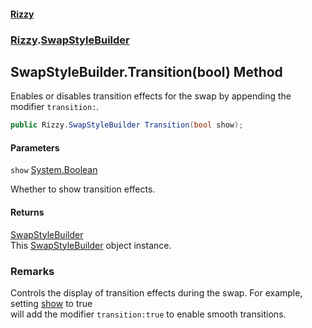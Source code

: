 #### [Rizzy](index 'index')
### [Rizzy](Rizzy 'Rizzy').[SwapStyleBuilder](Rizzy.SwapStyleBuilder 'Rizzy.SwapStyleBuilder')

## SwapStyleBuilder.Transition(bool) Method

Enables or disables transition effects for the swap by appending the modifier `transition:`.

```csharp
public Rizzy.SwapStyleBuilder Transition(bool show);
```
#### Parameters

<a name='Rizzy.SwapStyleBuilder.Transition(bool).show'></a>

`show` [System.Boolean](https://docs.microsoft.com/en-us/dotnet/api/System.Boolean 'System.Boolean')

Whether to show transition effects.

#### Returns
[SwapStyleBuilder](Rizzy.SwapStyleBuilder 'Rizzy.SwapStyleBuilder')  
This [SwapStyleBuilder](Rizzy.SwapStyleBuilder 'Rizzy.SwapStyleBuilder') object instance.

### Remarks
Controls the display of transition effects during the swap. For example, setting [show](Rizzy.SwapStyleBuilder.Transition(bool)#Rizzy.SwapStyleBuilder.Transition(bool).show 'Rizzy.SwapStyleBuilder.Transition(bool).show') to true  
will add the modifier `transition:true` to enable smooth transitions.